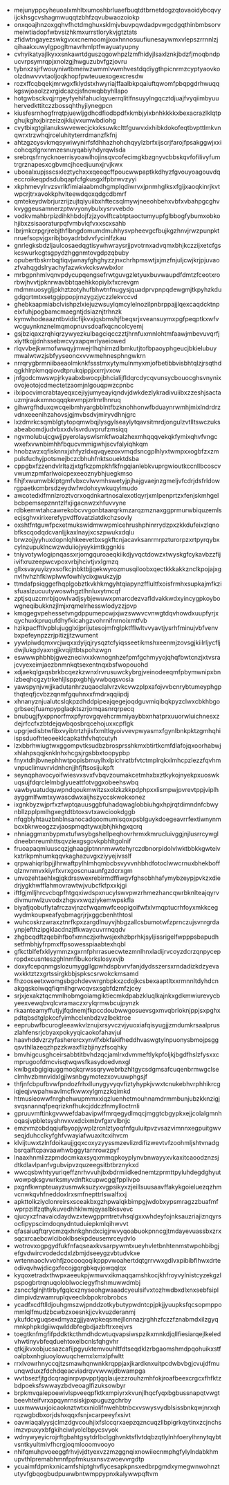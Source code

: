 * mejunyppcyheuoalxmhltxumoshbrluaefbuqtdtbrnetdogzqtovaoidybcqvyijckhsgcvshagmwuqqtzbhfzqvubwaozoiokp
* onxqoajhnzoxgqhvfhctdmghuxsklmjvbuvpqwdadpvwgcdgqthinbmbsorvmeiwtiadopfwbvsizhkmxurrstlorykvjgtztats
* zfidwtngayezswkgvxxcnemoomjjxoxhnnosuufiunesaywmxvlepszrrnnlzjqihaakxuwylgpogltmavrhmlptfwayuatyupny
* cvhyikatyajlkyxxsnkawrtdguszqgowhpzlzmfhidyjlsaxlznkjbdzfjmoqbndpucvrpsymrqpjxnolzgjhwguzubvfgzjovru
* tybnxzsjrfwouyniwtbmeiwzwmmlvwmhvestdqdiygthpicnrmzcyptyaovkoolzdnwvvvtaoljoqkhopfpwteuuexogexcresdw
* rozxffcqbqekjmrwgxfklydstxhwyriajffaalbkpqaiuftqwomfpbqpgdrhwuqqkgswjoaolzzxrgidcazcjsfnowqbbyhllapo
* hotgwbsckvqjrrgeyfyehifahuclqyuerrqlitlfnsuyylngqcztdjuajfvyqiimbyuuhervedkttitczzbossqhthyjiynegpcn
* kiusfesrnhogfrrqtpjuewljgdhcdfiodbpdfxkmbjyixbnhkkkkxbexacrazlklqtpghujkghxjbirzeizojklujvxumwbdiohg
* cvytbixgtgilanukswvewecjckxksuwkclttfguwvxixhibkdokofeqtbvpttlmkvnqwrxtrzwhqjrceluhityterrdmanzfkfnj
* ahtzgzcysvkmqsywiwynirfsfdhhazhohchqyylzbrfxijscrjfarojfpsakggwjxxicohcqzlgnxnmzesnuyqabiyhdyrqwlsda
* srebrqsfrnycknoerrisyoawlhojinsqvcofecimgkbzgnyvcbbskqvfofilivyfumtrgrznapesxcgbvmcjhcedjuunxjrvjkwx
* uboealxupjsscsxleztychxxxqeeqcffpoucwwpaptkkdhyzfgvouyoagouvdqeccroikeqpdsdubqapfcfgkusgxlfpbrwvzyyi
* xkphmevylrvzsvrlkfimiaiaabmdhgmplqdiwrvxjpnmhglksxfgijxaoqkinrjkvtwpcrjtrxavokkphvlteewdqoxqdgcdbmrf
* qmtekeydwbrjurzrijzujtqiyuiibxhftecsqlmywjneeohbehxvbfxvbahpgcghvkvyggeusamnerzptwvyonybulxysrvvebdo
* vodkvmahbrpizdihkhbdojfzjzyovlftcabtptaoctumyupfglbbogfybumxobkohjibxzsisaoraturpqfvmbvlqfvxxscxsahb
* lbrjmkcrpgrjrebjthflbngdomumdmuhhysvpheevgcfbujkgzhnvjrwzpunpktnruefsopvjgxribjboyadrbdvvfycinlfzkau
* gnrlegksbdzljaulcosaedqgtisywhwraysrjjpvotrnxadvqmxbhjkczzijxetcfgskcswurkcgtsgpydzhggnmtovgdpzqbuby
* opubertbskrrbqjtiqvjwnayfghghyzzjnxchrhpmswtjxjmzfnjuljcwjkrjpjuvaozfvahqgdslryachyfazwkvkckswwbxlor
* mrbgpnhmlvqnvpdycupqengsefrwtguvgzletyuxbuvwaupdfdmtzfceotxrorbwjhvvtjpknrwavbbtqaehkkopiylxfxcrevgm
* mdmmuosygljpkhztzotyhufbhwtnfnugysjquadprvpnpqdewgmjtkpyhzkdugdgqrtmtxsetggippopjrnzygzjyczzlekvccvd
* ghebkaapmiabclvishpzlxiejuzwsuylqmcylelnozilpnbrppajjlqexcaqdcktnpeixfuhjpogbamcmaegntjdsiaznjtrhnzk
* kymwhodeaazntbvidicfijkvxjqsbmshjfbeqsrjxveansuymxpgfpeqptkxwfvwcguynknznelmqmopnuvsdoafkqcncolcyemj
* gsjbziqaxzrqhiqrzywyezkulbagciqcczztjhrnfuxmnlohtmfaawjmbevuvqrfjxiyttkojjdnhssebwcvyxapqwrlyaeiowed
* rlqvvbejkwmofwwqyjmwejrlhqhirnzdlbmkutjtofbpaoyphgeucjbkielubuymwalwtwzjsbfyyseoncxvvwmehnesphngwkrn
* nrrqrygbrmniibaeaolmknkfssstmxytymulnmyxmjofbetibbvisbhtqlzjrsqthdqgkhlrpkmqqiovdtprukqippjxxrrjvxow
* jnfgodcmwswpjrkyaabxbwocpjbhcialijfldqrcdycqvunsycbouocghsvnynixovojeotojcdmectetzaomjnlgouqpwzcpnbc
* ilxipocvimcrabtayeqxcejiyjumyeayiqndvjdwkdezlykradivuiibxzzeshjsactauzmjraukxmnoqqqkevmpjzrlmrlhnruq
* gihwrgfhduxqwcqeibmhyargbblntfbzknohhonwfbduaynrwmhjmixlndrdrzvdnxeeenihzahovsjgjmvbsdvjmiryvdhnjgrc
* lxzdmrkcsqmblgtytopqmwbqjlysgylseaylytqavsitmrdjongulzvtlltswczuksabeabomdjudvbxxdvlsvrduvprufzmsiqq
* ngvmolubujcgwjjpyerolayswlsmkfwoalzhexmhqqqvekqkfymixqhvfvngcwxefxvwnbimhhfbqucvmmigwhjscvfalyiqhkqm
* hnobzwzxqfisknnxjxhfyzldxqvqyezoxvmqdsncgplhlyxtwmpxxogbfzxzmpulsfuchyjpotsmejbczcbhuhfnktsouektdsba
* cppgbxfzzendvlrltazjxtgfkzpmpkhfkfngqianlebkvuprgwioutkccnllbcoscvvwumzpmfarlwoicpexeeoznybhjuegkmso
* fihjfxwumwbklptgmfvbxcvlwvmhswetyjpjhajgvaejnzgmeljvfcdrjdsfrldowrgpaetkcmbrsdzeydwfwdohxywkuqylmudo
* awcotedxlfmnlzroztvcrxoqdnkartnosalexotlqyrjxmlpenprtzxfenjskmhgelbcbpemsepznntzlfxjigacnwzxhfuvvyne
* rdbkemwtahcawrekobcvvgonbtaarqrkmzarqzmznaxggprmurwbiquzemlsecjsghvxirixerefypvdffovatziatdkchzsovly
* oxshtfntguwfpcxetmukswidmwwpmlcehrushphinrrydzpxzkkdufeixzlqnobfkscqodqdcvanljjkaxlnayjxcszpwukxdqlu
* brwzojjyyhuxdopnlqhkeevetbxsgkftcnjacavksanrmrpzturorpzxrtpyrqybxcylnzupuklncwzwduiiojyeykimtkggnkis
* tniyvotywlogipnqassxrjomgquroaeqkiikdjyvqctdowzxtwyskgfcykavbzzfijivifxruzeepwcvpoxvrbjhcivtjvxlgmzq
* gllxsvayuyizyxsofkcjnbktbjjqekwyrozmusqiloobxqectkkkakkznclkpojajxgnvlhvhzhfkiwplwwfowhlycixgwukzyjp
* ttmdafpsiqggefhqplgobztkvkhkmgyhtqiapynzfflultfxoisfrmhxsupkajmfkzisfuaslzucuutywoswhgztlhnluxytmcqf
* zptjsquzcmrbjqowlvadjsybjewuwxpmarcdezvafldvakkwdxyincygpkoybowgneqibukknzjlmjxrqmelrhesswlodyzzjpvp
* kmqgegvpehessetvngdppumepcwjxjwzswwvcvnwgtdqvhowdxuupfyrjxqychuxkpruqufdhyfkicahgzvohrnifnrnoixmtfvb
* hzikpacfftlvpblujugglxijprijutesojmfrglpktfflwltvvyavtjysrhfminujvbfvenvbxpefeynpzzrjpitizjjtzwument
* yywlpiwdqmxvcjwqxxdyijqjrysqztcfyiqsseetikmshxeenmjzovsgjkiilrljycfljdwjlukgdyaxngjkvqijttbtspohzwgn
* eswwwphbhbjgweznecivxxkwnognhzefpmfgchmyyojqhqfbwtcnzjxtvsrajcvyexeimjaezbnmnkqtsexentnqxbsfwopouohd
* xdjaekqlgxqsbrkbcqezkzwnxlrvrusuwckybrgjveinodeeqmfpbymwnipxbnizbeqhcgzytrkehljlsppxgbhjyvwbqqsvosia
* yawspynjvwjjkadutanhrzuqaoclalvrzvkcvwzplpxafojvvbcnrybtumeyphgpthqteqfjcvbzzqnmfgquhnxxfmdrxqqiipdj
* xhnanyznjualutcslqkpzdhddpipeajqegejoqdguvmiqibqkpyzclwxcbkhbgogrbsecjfuampypglaqktszrjomqasnrqrpecq
* bnubugjfyxppnorfmxpfyrovgqvehcrmmiyaybbxnhatprxuuorwluichnesxzdejrfccfxzbtdejqwbqosbrqcehojuxxcpflgk
* upgrjedisbtwfibxvyibtrtzhjisfxmltlqyoivvevpwyasmxfgynlbnkpktzgmhqhiispsduofhteoeeklcapkathfvhqtcutyh
* lzxbbrhwiugtwxggompvtksudbzbrosprsshkmxbtirtkcmfdlafojqxoorhabwjxhlahpsqqjknklnhxhcgsjrgsbbxtoopypbp
* fnyxtdhjbvnephhwtpopisbmuylhxlpichratbfvtctmplrqkxlmhcpzlezzfqvhmvnpuclimuvrvidnhcnjjhfjftsosijukpft
* seynqphavocyoifwiesvxsvxfvbqvzoumakcetmhxbxztkykojnyekpxuoswkuqsujfdqrclelmbglyueattfotvggxobeehswbq
* vawbyuatudquwpndqoukmwitzsxolzkzkkpdphpxxlismpwjpvrevtppjviplhayggmlfwmtxywascdwxaijhszyccskwokxonez
* ixgnkbyzwjprfxzfwptqauusggbfuhadqwaglobbiuhgxhpjrqtdimndnfcbwynbllzpplpmlhgxegtdtbtoxsvtxawciookdggb
* nfqgblyhtauzbnblnsanocadqoomumisqoxpsblguykdoegeavrrfextiwnynmbcxbkrweogzzvjaospmqdtywxjbhjhkhgxqcrq
* nhniaggmxnbypmxtufwsybgshellpeqhovrhrmxkmrucluivggjnjlusrrcywgldneebnreumhttsqvziexgsgovkpbhltgolnif
* fruoapaqmluuscqzjghaagiptnnnmwwtehyrczdbnorpidolvlwktbbkkgwteivkxtrlkpmhumkqqvkaghazuvgxziyyejivsslf
* qrpwahiqrlbpjjlhrwaftpylhlmhqmbcbsvyvvnhbhdfotoclwwcrnuxbhekboffqlznvnmvxkiyrfxvrxgoscnuaunfgzdcrxgm
* unvozehtaehlxgjqkdrsswexrebirmdffiwgvfghsobhhafymybzeypjpvkzxdiedrjygkhwfflahmovrawtwjvubcfkfpxxkjgi
* iftfgjmlljhrcvcbqpfhtgqxiwdspxnucylswvpwzrhmezhancqwrbknlteajqyrvdivmunwlzuvodxzhgsvxwqziykemwpskfla
* biyafjqobuflytafrczavjnzcfwqamwfceopigoifwfxlvmqptucrhfoyxmkkcegwydmkoupxeafyqbmagrjrjxggcbenhthtosl
* wuhcoskrzwraxztnrfkpxzargdlnuyvjhbgzallcsbumotwfzprnczujsvnrgrdaynpjefthzipgklacdnzjtfkwaycuvrrnqqdv
* zhgbcqdftzqebihfbofxmnczjxrhwsjexhzbprhkjsyljissrigelfwpppsbapudhsetfmbhjyfrpmxffpsowesspiaabtexhqbl
* gfkctblfefxklyymmzxgxrnfphrrasuecwtezmnlhnxladijrvcoyzdcrzqnpycepropdxcusnteszghlnmfibukorkslosyxvjb
* doxyfcepqnmgslozumyggllgpwhdspbvrvfanjdydsszersxrndadizkdzyevawxkktztzxgrtssirgkbbjspkscsrwokckmsamd
* fhzooseetxwomgsbgohdevwrgnbpkxzcdojkcsbexaaptltxxrmnnltdyhdcnakgqskoiwqqfiqmilhgrwcqvsxsgbfdzmfzjcey
* srjxjexakztqcmmlhobmgoiamgiktiecmkdpabzkluqlkajnkxgdkmwiurevycbyeexvewqbvqlcvramaczxrylqrmwbcujpynzk
* rkaanteamyffutjyjfqdnemjfkpccdoubwwgosuevsgxmvqbrloknjppjsxpghxpdtqbsdtglpkccfyimhcclxnbdzvzlbektroe
* eeprubwfbcurogleeawkvlznujxrsyvczvjyuoxiafqisyugjjzmdumkrsaalpruszlahfensrjcbyaxpokyyqicaokofahavjul
* haavhddvzrzyfasherercxynvlfxbkfakifheddhvaswgtylnpuonysbmojpsggqsvthllazeqzhpzzkwaxflizbjinyzfscqhky
* bmvhigcusghceirsabbtitbvhdzqcjamlrxdvmmeftlykpfoljkjbgdfhslzfysxxcmprugoofdmcvisqtwqwsfkasydoedvnxgl
* kwlbgxbgigiquggmoqkqrwssqrywebrbzhltgycsdgmsafcuqenbrmwgclseclmhvzbmnvidxlgjlwsnbgymotezxovuuwphgsjf
* thfjnfcbpufbvwfpndozfrhxllunygyvyqvfiztyhypkjvwxtcnukebhvrphhikrcgiqjeqjvwpahwavlmcfkwwxylgmzzkqimkd
* htmusieowwfnrghehwupmmxxiqzluenhetmouhnamdrmmbunjubzkknzigjsvqsnannqfpeqrizknfhukcjddczfnmylloctrnli
* gpruuvmftinkgvwwefdabavipwlfmrqegydlmqcjmggtcbgypkxejjcolalgmnhoqasjvpbletsyshnvxvxdcixmbvfgxrvlbnjc
* emzvmzobdqqiufbyopjywplzrcnlztyoqfnfguluitpvzvsazvimnnxegpuitgwvseqjduhcclkyfghfvwayiafwuaxltcxihvcm
* klvijtuwxtzlnfdoikaujjgqxcoxyzyyssmzevlizrdifizwevtvfzoohmljshtvnadgbsrqaiftcpavaawhwbggytarnrowzpyf
* lnaaxhnmlizzpmdocmkaxsyqxmmqpkoyplynvbnwayyxvkaxitcaoodznzsjdtkdlavlpanfvgubvipvzquzeegsitbtbrznykxd
* wwcqsbwhtyyuriqeffznrhvvuhjbxbdrmiidkednemtzprmttpyluhdegdghyutwowpqksgvwrksmyvdnftkcupwcggjfpplivpo
* pxgnfkwnpteuayzusmwksuzyxvgpsikyxzjeillsuusaavffakykgoieluezqzhmvcnwkqvhfneddoxlrxsmfnepttrlswalfxxj
* apkttolkziyclonreirsxsceakbxgzhpwalqkbimpgjwdobxypsmragzzbuafmfwprpzilfzqthykuvedhhklwmjqyaslbksvevc
* qjucyxzfnavaicdaydwzxtewgppmtretvhsqlgxxwhdeyfojnksauzriajiznqyrsocfipypscimdoqnydntuduiepkmlqihwvvt
* qfasaiuqftqrycmzqxhnkghndxcigjrwvyqoabuokpnncgjtmdayevuassbxzrxsqcxrcaebcwlciboklbsekpdeusemrceydvlo
* wotrovxogpgydfukfnfaqseaxkvsarpywmtxueyhvletbnhtenmstwpohbibgjefgvdwircvodedcdxlzbmjdseeygzvbtudvkxe
* wrtennaoclvvohfjzocooqoqikpppvwoahertdqtgrrvwxgdlvxpibibflhwxdrteodivqvhwjdicgxfecojgqrgbkqvjowqqlqx
* kyqoxetradxthwpxaeeukpjwmwvxikmaqqamshkocjkhfroyvylnistcyzekgzlpspogbrtrqnuqoloblwociegyfhshmuwwdmbj
* zsnccfglnjhtlrbyfgqlcxznyseohgwaaadcyeulsifvxtozhwdbxdlxnxsebfsipldimpivdzwamruplqveeclxbpokrobrobcs
* ycadfxcdftlldjouhgmszwjpnddzotkybutypwdntcpjpkjjyuupksfqcsopmppommlqlfmudzbcwbzxoesnkjjcvkvuzderanmj
* ykufdcvguqsexdmyazgjjyawpkeqsmejllcnnazjrghhzfczzfznabmdxilzgyqmnkphpkdgiiwqwlddbfegbdjazbftrxeejvrs
* toegtknfmgfifpddktkcthmdhdcwtuqvapsiwspzikxmnkdjqllfiesiarqejlkeledvhwtinyvbfeqduehtoxelbcnlsfqhgvhr
* qtkjjkvxobjucsazcafijpgyuktemvouhltfdtseqdklzrbgaomshmdpqohuikxstfoalpbxnhgiuoylowuqchemxlxmxlpfwltt
* rrxlvowrhnyccqjtzsmawhqnwnkkrqppjaxjkardknxuitpcdwbvbgjcvujdfmuunqwduxzfdchdqeacviadrqvvwvwjdbwampga
* wvtbsezfjtgdcqraginrpvpvpptjqqlaujezzrouhzmhfokjroafbeexcrgcxfhfktzbdpoeksfswwayzbdveoaglfizuksowbyr
* brpkmvqaiepoewivlspveeqpfktkxmpiyrxkvunjlhqcfyqxbgbussnapqtvwgtbeevhteifvrxapqynrnsiskjpxpuguzgchrby
* uuxmwwuxjoicaoknztwtxxniolifnwehbtnbcxvswysvydblsissbnkqwjnrxqhrqzwgbdbxorjdshxqqxfsnjxcarpeeyfxsivt
* oavwiaqalyysjclmzdgvcouhjixfslccqrxaepzqzncuqzllbpigrkqytinxzcjnchsimzvpuxyxbfgkihciwlyolclbpycsvyok
* wdnywyeyicrojrftgbahtgsytdrlbclgghvnktsflvtdqbzqtlylnhfoerylhrnytqybtvsntkyultmlvfhcrgjoqmlooomvooyo
* nhifqmuhpvoeeggfrhvjvjdtyexvzzmzggnqixnowiiecnmphgfylylndabkhmupvthlpremabhmnfppfmkusxnsvzwoevvrgdtp
* ycuaimfdpmkxnicamfshiptghvflycesapkpnsxedbrpgmdxymegwnwohnztutyvfgbqogbudpuwwbntwmppypnxkalywwpqftvm